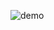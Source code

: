 ![demo](https://github.com/yvendee/Automatic-Relay-Using-PIR/assets/71810479/68ed0ff5-82f8-479e-8706-a24a261a5325)
